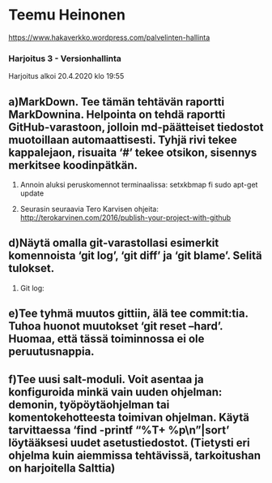 # Teemu Heinonen
https://www.hakaverkko.wordpress.com/palvelinten-hallinta

### Harjoitus 3 - Versionhallinta

Harjoitus alkoi 20.4.2020 klo 19:55
 
## a)MarkDown. Tee tämän tehtävän raportti MarkDownina. Helpointa on tehdä raportti GitHub-varastoon, jolloin md-päätteiset tiedostot muotoillaan automaattisesti. Tyhjä rivi tekee kappalejaon, risuaita ‘#’ tekee otsikon, sisennys merkitsee koodinpätkän.

1. Annoin aluksi peruskomennot terminaalissa:
	setxkbmap fi
	sudo apt-get update

2. Seurasin seuraavia Tero Karvisen ohjeita: http://terokarvinen.com/2016/publish-your-project-with-github

## d)Näytä omalla git-varastollasi esimerkit komennoista ‘git log’, ‘git diff’ ja ‘git blame’. Selitä tulokset.
1. Git log:
## e)Tee tyhmä muutos gittiin, älä tee commit:tia. Tuhoa huonot muutokset ‘git reset –hard’. Huomaa, että tässä toiminnossa ei ole peruutusnappia.

## f)Tee uusi salt-moduli. Voit asentaa ja konfiguroida minkä vain uuden ohjelman: demonin, työpöytäohjelman tai komentokehotteesta toimivan ohjelman. Käytä tarvittaessa ‘find -printf “%T+ %p\n”|sort’ löytääksesi uudet asetustiedostot. (Tietysti eri ohjelma kuin aiemmissa tehtävissä, tarkoitushan on harjoitella Salttia)
